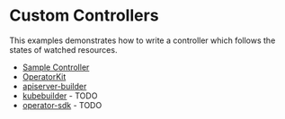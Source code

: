 # Custom Controllers
This examples demonstrates how to write a controller which follows the states of watched resources.

- [Sample Controller](https://github.com/kubernetes/sample-controller)
- [OperatorKit](https://github.com/rook/operator-kit)
- [apiserver-builder](https://github.com/kubernetes-incubator/apiserver-builder)
- [kubebuilder](https://github.com/kubernetes-sigs/kubebuilder) - TODO
- [operator-sdk](https://github.com/operator-framework/operator-sdk) - TODO